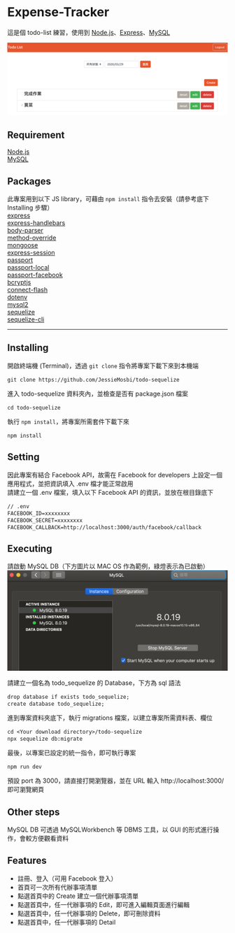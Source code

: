 # Expense-Tracker
這是個 todo-list 練習，使用到 [Node.js](https://nodejs.org/en/)、[Express](https://expressjs.com/)、[MySQL](https://www.mysql.com/)

![scrrenshot](https://github.com/JessieMosbi/todo-sequelize/blob/master/image/screenshot.png?raw=true)

## Requirement
[Node.js](https://nodejs.org/en/)   
[MySQL](https://www.mysql.com/)

## Packages
此專案用到以下 JS library，可藉由 `npm install` 指令去安裝（請參考底下 Installing 步驟）   
[express](https://expressjs.com/)   
[express-handlebars](https://www.npmjs.com/package/express-handlebars)   
[body-parser](https://www.npmjs.com/package/body-parser)   
[method-override](https://www.npmjs.com/package/method-override)   
[mongoose](https://mongoosejs.com/)   
[express-session](https://www.npmjs.com/package/express-session)   
[passport](http://www.passportjs.org/)   
[passport-local](http://www.passportjs.org/packages/passport-local/)   
[passport-facebook](http://www.passportjs.org/packages/passport-facebook/)   
[bcryptjs](https://www.npmjs.com/package/bcryptjs)   
[connect-flash](https://www.npmjs.com/package/connect-flash)   
[dotenv](https://www.npmjs.com/package/dotenv)   
[mysql2](https://www.npmjs.com/package/mysql2)   
[sequelize](https://www.npmjs.com/package/sequelize)   
[sequelize-cli](https://www.npmjs.com/package/sequelize-cli)

***

## Installing
開啟終端機 (Terminal)，透過 `git clone` 指令將專案下載下來到本機端
```console
git clone https://github.com/JessieMosbi/todo-sequelize
```

進入 todo-sequelize 資料夾內，並檢查是否有 package.json 檔案
```console
cd todo-sequelize
```

執行 `npm install`，將專案所需套件下載下來
```console
npm install
```

## Setting
因此專案有結合 Facebook API，故需在 Facebook for developers 上設定一個應用程式，並把資訊填入 .env 檔才能正常啟用   
請建立一個 .env 檔案，填入以下 Facebook API 的資訊，並放在根目錄底下
```console
// .env
FACEBOOK_ID=xxxxxxxx
FACEBOOK_SECRET=xxxxxxxx
FACEBOOK_CALLBACK=http://localhost:3000/auth/facebook/callback
```

## Executing
請啟動 MySQL DB（下方圖片以 MAC OS 作為範例，綠燈表示為已啟動）
![scrrenshot](https://github.com/JessieMosbi/todo-sequelize/blob/master/image/MySQL_active.png?raw=true)

請建立一個名為 todo_sequelize 的 Database，下方為 sql 語法
```console
drop database if exists todo_sequelize;
create database todo_sequelize;
```

進到專案資料夾底下，執行 migrations 檔案，以建立專案所需資料表、欄位
```console
cd <Your download directory>/todo-sequelize
npx sequelize db:migrate
```

最後，以專案已設定的統一指令，即可執行專案
```console
npm run dev
```

預設 port 為 3000，請直接打開瀏覽器，並在 URL 輸入 http://localhost:3000/ 即可瀏覽網頁

## Other steps
MySQL DB 可透過 MySQLWorkbench 等 DBMS 工具，以 GUI 的形式進行操作，會較方便觀看資料

## Features
+ 註冊、登入（可用 Facebook 登入）
+ 首頁可一次所有代辦事項清單
+ 點選首頁中的 Create 建立一個代辦事項清單
+ 點選首頁中，任一代辦事項的 Edit，即可進入編輯頁面進行編輯
+ 點選首頁中，任一代辦事項的 Delete，即可刪除資料
+ 點選首頁中，任一代辦事項的 Detail
